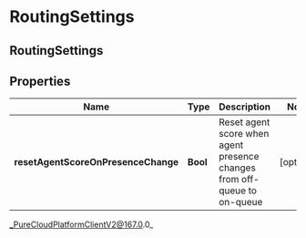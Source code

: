 # RoutingSettings

## RoutingSettings

## Properties

|Name | Type | Description | Notes|
|------------ | ------------- | ------------- | -------------|
| **resetAgentScoreOnPresenceChange** | **Bool** | Reset agent score when agent presence changes from off-queue to on-queue | [optional] |



_PureCloudPlatformClientV2@167.0.0_
